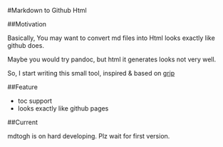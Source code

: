 #Markdown to Github Html

##Motivation

Basically, You may want to convert md files into Html looks exactly like github does.

Maybe you would try pandoc, but html it generates looks not very well.

So, I start writing this small tool, inspired & based on [grip](https://github.com/joeyespo/grip)

##Feature

*	toc support
*	looks exactly like github pages

##Current

mdtogh is on hard developing. Plz wait for first version.